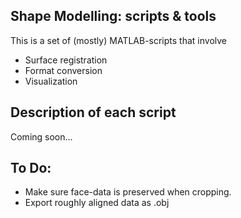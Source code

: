 <h2>Shape Modelling: scripts & tools</h2>
<p>This is a set of (mostly) MATLAB-scripts that involve</p>

<ul>
<li>Surface registration</li>
<li>Format conversion</li>
<li>Visualization</li>
</ul>

<h2>Description of each script</h2>
Coming soon...

<h2>To Do:</h2>
<ul>
<li>Make sure face-data is preserved when cropping.</li>
<li>Export roughly aligned data as .obj
</ul>
